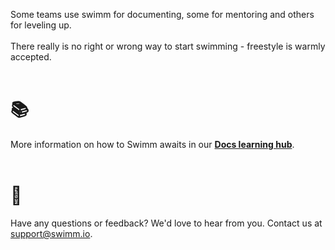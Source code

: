 Some teams use swimm for documenting, some for mentoring and others for leveling up. </br></br>
There really is no right or wrong way to start swimming - freestyle is warmly accepted. 
</br></br>

# 📚  </br> 
More information on how to Swimm awaits in our **[Docs learning hub](https://docs.swimm.io/en/collections/2510899-swimm-docs)**.</br></br>

# 💬  </br>
Have any questions or feedback? We'd love to hear from you. Contact us at support@swimm.io.</br></br>
